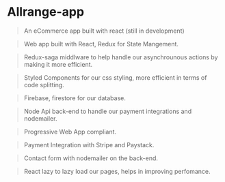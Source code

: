 # Allrange-app
>An eCommerce app built with react (still in development)

>Web app built with React, Redux for State Mangement.

>Redux-saga middlware to  help handle our asynchrounous actions by making it more efficient.

>Styled Components for our css styling, more efficient in terms of code splitting.

>Firebase, firestore for our database.

>Node Api back-end to handle our payment integrations and nodemailer.

>Progressive Web App compliant.

>Payment Integration with Stripe and Paystack.

>Contact form with nodemailer on the back-end.

>React lazy to lazy load our pages, helps in improving perfomance. 



 
